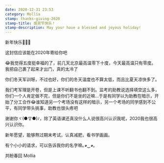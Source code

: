 ```yaml
---
date: 2020-12-31 23:53
category: Mollia
stamp: thanks-giving-2020
stamp-title: 感恩节快乐！
stamp-description: May your have a blessed and joyous holiday!
---
```


<p>
新年快乐🎉🎉🎉

这封信应该能在2020年寄给你吧

😂我觉得五度挺幸福的了，前几天北京最高温零下十度，今天最高温只有零度。我把自己裹了起来才出门，真的太冷了

你们冬天军训呀，不过也好，你们的冬天温度也不算太低，而且比夏天凉快多了。

我们考军理是开卷，但是上课不听翻书也翻不到。监考的助教说选择填空这么多，你们一个人肯定做不完，但是你们不是坐的近嘛…于是有同学以为助教在暗示，开始了分工合作😂谁知道另一个考场没有这样的暗示，另一个考场的同学感到不公平，有同学带头挑事，助教也很头疼吧

谢谢你ヾ(●∇●)ﾉ，除了英语课还真没什么人说很高兴认识我呢，2020我也很高兴认识你。

新年愿望，能够熬过期末考试，认真减肥，看书学画画。

有个小小的请求，可以告诉我你的名字嘛｡◕‿◕｡

共盼春回
Mollia
</p>